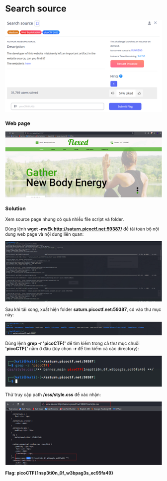 # Search source
![img](https://github.com/DucThinh47/PicoCTF_Writeups/blob/main/Web_Exploitation/images/image149.png?raw=true)

### Web page
![img](https://github.com/DucThinh47/PicoCTF_Writeups/blob/main/Web_Exploitation/images/image150.png?raw=true)

### Solution

Xem source page nhưng có quá nhiều file script và folder.

Dùng lệnh **wget -mvEk http://saturn.picoctf.net:59387/** để tải toàn bộ nội dung web page và nội dung liên quan:

![img](https://github.com/DucThinh47/PicoCTF_Writeups/blob/main/Web_Exploitation/images/image151.png?raw=true)

Sau khi tải xong, xuất hiện folder **saturn.picoctf.net:59387**, cd vào thư mục này:

![img](https://github.com/DucThinh47/PicoCTF_Writeups/blob/main/Web_Exploitation/images/image152.png?raw=true)

Dùng lệnh **grep -r 'picoCTF{'** để tìm kiếm trong cả thư mục chuỗi **'picoCTF{'**  nằm ở đâu (tùy chọn **-r** để tìm kiếm cả các directory):

![img](https://github.com/DucThinh47/PicoCTF_Writeups/blob/main/Web_Exploitation/images/image153.png?raw=true)

Thử truy cập path **/css/style.css** để xác nhận: 

![img](https://github.com/DucThinh47/PicoCTF_Writeups/blob/main/Web_Exploitation/images/image154.png?raw=true)

**Flag: picoCTF{1nsp3ti0n_0f_w3bpag3s_ec95fa49}**
